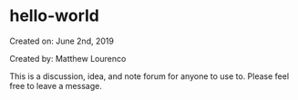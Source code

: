 # hello-world
Created on: June 2nd, 2019

Created by: Matthew Lourenco

This is a discussion, idea, and note forum for anyone to use to. Please feel free to leave a message.
